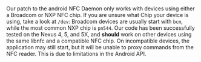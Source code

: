  
###
Our patch to the android NFC Daemon only works with devices using either a Broadcom or NXP NFC chip. If you are unsure what Chip your device is using, take a look at `/dev`: Broadcom devices are usually start with `bcm`, while the most common NXP chip is `pn544`. Our code has been successfully tested on the Nexus 4, 5, and 5X, and **should** work on other devices using the same libnfc and a compatible NFC chip. On incompatible devices, the application may still start, but it will be unable to proxy commands from the NFC reader. This is due to limitations in the Android API.

